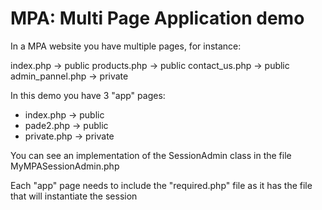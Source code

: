 # MPA: Multi Page Application demo

In a MPA website you have multiple pages, for instance:

index.php -> public
products.php -> public
contact_us.php -> public
admin_pannel.php -> private

In this demo you have 3 "app" pages:

+ index.php -> public
+ pade2.php -> public
+ private.php -> private


You can see an implementation of the SessionAdmin class in the file MyMPASessionAdmin.php

Each "app" page needs to include the "required.php" file as it has the file that will instantiate the session